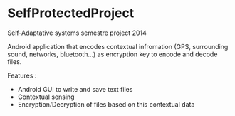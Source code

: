 SelfProtectedProject
====================

Self-Adaptative systems semestre project 2014

Android application that encodes contextual infromation (GPS, surrounding sound, networks, bluetooth...) as encryption key to encode and decode files.

Features : 
- Android GUI to write and save text files
- Contextual sensing
- Encryption/Decryption of files based on this contextual data
